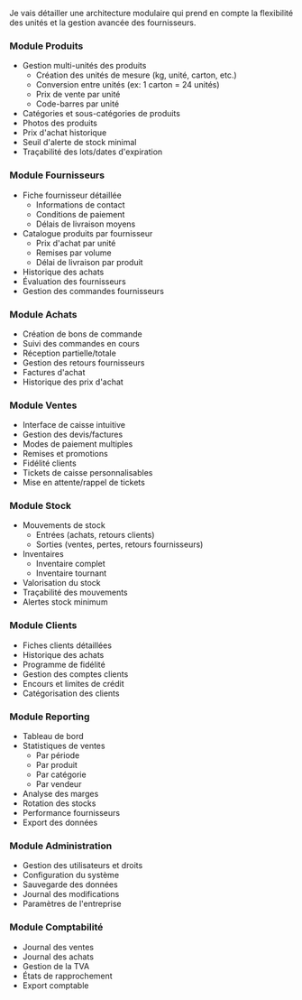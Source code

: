 Je vais détailler une architecture modulaire qui prend en compte la flexibilité des unités et la gestion avancée des fournisseurs.

### Module Produits
- Gestion multi-unités des produits
    - Création des unités de mesure (kg, unité, carton, etc.)
    - Conversion entre unités (ex: 1 carton = 24 unités)
    - Prix de vente par unité
    - Code-barres par unité
- Catégories et sous-catégories de produits
- Photos des produits
- Prix d'achat historique
- Seuil d'alerte de stock minimal
- Traçabilité des lots/dates d'expiration

### Module Fournisseurs
- Fiche fournisseur détaillée
    - Informations de contact
    - Conditions de paiement
    - Délais de livraison moyens
- Catalogue produits par fournisseur
    - Prix d'achat par unité
    - Remises par volume
    - Délai de livraison par produit
- Historique des achats
- Évaluation des fournisseurs
- Gestion des commandes fournisseurs

### Module Achats
- Création de bons de commande
- Suivi des commandes en cours
- Réception partielle/totale
- Gestion des retours fournisseurs
- Factures d'achat
- Historique des prix d'achat

### Module Ventes
- Interface de caisse intuitive
- Gestion des devis/factures
- Modes de paiement multiples
- Remises et promotions
- Fidélité clients
- Tickets de caisse personnalisables
- Mise en attente/rappel de tickets

### Module Stock
- Mouvements de stock
    - Entrées (achats, retours clients)
    - Sorties (ventes, pertes, retours fournisseurs)
- Inventaires
    - Inventaire complet
    - Inventaire tournant
- Valorisation du stock
- Traçabilité des mouvements
- Alertes stock minimum

### Module Clients
- Fiches clients détaillées
- Historique des achats
- Programme de fidélité
- Gestion des comptes clients
- Encours et limites de crédit
- Catégorisation des clients

### Module Reporting
- Tableau de bord
- Statistiques de ventes
    - Par période
    - Par produit
    - Par catégorie
    - Par vendeur
- Analyse des marges
- Rotation des stocks
- Performance fournisseurs
- Export des données

### Module Administration
- Gestion des utilisateurs et droits
- Configuration du système
- Sauvegarde des données
- Journal des modifications
- Paramètres de l'entreprise

### Module Comptabilité
- Journal des ventes
- Journal des achats
- Gestion de la TVA
- États de rapprochement
- Export comptable